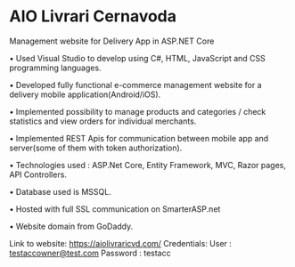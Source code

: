 # AIO Livrari Cernavoda
Management website for Delivery App in ASP.NET Core

•	Used Visual Studio to develop using C#, HTML, JavaScript and CSS programming languages.

•	Developed fully functional e-commerce management website for a delivery mobile application(Android/iOS).

•	Implemented possibility to manage products and categories / check statistics and view orders for individual merchants.

•	Implemented REST Apis for communication between mobile app and server(some of them with token authorization).

•	Technologies used : ASP.Net Core, Entity Framework, MVC, Razor pages, API Controllers.

•	Database used is MSSQL.

•	Hosted with full SSL communication on SmarterASP.net

•	Website domain from GoDaddy.

Link to website: https://aiolivraricvd.com/
Credentials:
User : testaccowner@test.com
Password : testacc

